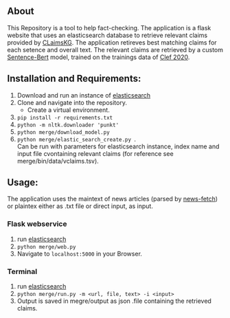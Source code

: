 ## About
This Repository is a tool to help fact-checking.
The application is a flask website that uses an elasticsearch database to retrieve relevant claims provided by [CLaimsKG](https://data.gesis.org/claimskg/explorer/home).
The application retireves best matching claims for each setence and overall text.
The relevant claims are retrieved by a custom [Sentence-Bert](https://github.com/UKPLab/sentence-transformers) model, trained on the trainings data of [Clef 2020](https://github.com/sshaar/clef2020-factchecking-task2).

## Installation and Requirements:
1. Download and run an instance of [elasticsearch](https://www.elastic.co/downloads/elasticsearch)
2. Clone and navigate into the repository.
   - Create a virtual environment.
3. ```pip install -r requirements.txt```
4. ```python -m nltk.downloader 'punkt' ```
5. ```python merge/download_model.py ```
6. ```python merge/elastic_search_create.py ```.<br/>
Can be run with parameters for elasticsearch instance, index name and input file cvontaining relevant claims (for reference see merge/bin/data/vclaims.tsv).

## Usage:
The application uses the maintext of news articles (parsed by [news-fetch](https://santhoshse7en.github.io/news-fetch/)) or plaintex either as .txt file or direct input, as input.
### Flask webservice
1. run [elasticsearch](https://www.elastic.co/downloads/elasticsearch)
2. ```python merge/web.py ```
3. Navigate to ```localhost:5000``` in your Browser.

### Terminal
1. run [elasticsearch](https://www.elastic.co/downloads/elasticsearch)
2. ```python merge/run.py -m <url, file, text> -i <input>```
3. Output is saved in megre/output as json .file containing the retrieved claims.
 



